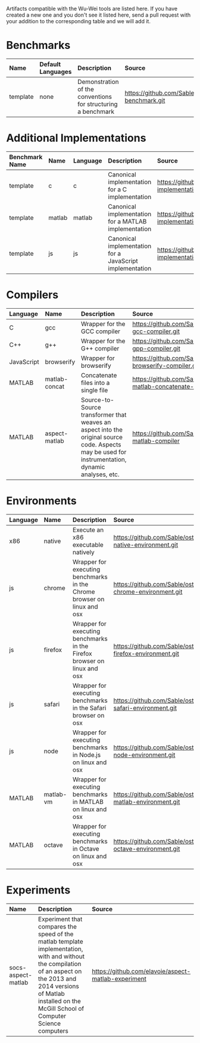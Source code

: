 Artifacts compatible with the Wu-Wei tools are listed here. If you have created a new one and you don't see it listed here, send a pull request with your addition to the corresponding table and we will add it.

# Benchmarks

| Name     | Default Languages | Description                                             | Source                           |
| :------- | :---------------- | :------------------------------------------------------ | :------------------------------- |
| template | none              | Demonstration of the conventions for structuring a benchmark | https://github.com/Sable/template-benchmark.git |


# Additional Implementations

| Benchmark Name | Name        | Language    | Description                 | Source                                    |
| :------------- | :---------- | :---------- | :-------------------------- | :---------------------------------------- |
| template       | c           | c           | Canonical implementation for a C implementation | https://github.com/Sable/c-implementation-template.git |
| template       | matlab      | matlab      | Canonical implementation for a MATLAB implementation | https://github.com/Sable/matab-implementation-template.git |
| template       | js           | js         | Canonical implementation for a JavaScript implementation | https://github.com/Sable/js-implementation-template.git |


# Compilers

| Language   | Name          | Description                                         | Source                               |
| :--------- | :------------ | :---------------------------------------------------| :----------------------------------- |
| C          | gcc           | Wrapper for the GCC compiler           | https://github.com/Sable/ostrich-gcc-compiler.git |
| C++        | g++           | Wrapper for the G++ compiler           | https://github.com/Sable/ostrich-gpp-compiler.git |
| JavaScript | browserify    | Wrapper for browserify           | https://github.com/Sable/ostrich-browserify-compiler.git|
| MATLAB     | matlab-concat | Concatenate files into a single file | https://github.com/Sable/ostrich-matlab-concatenate-compiler.git |
| MATLAB     | aspect-matlab | Source-to-Source transformer that weaves an aspect into the original source code. Aspects may be used for instrumentation, dynamic analyses, etc. | https://github.com/Sable/aspect-matlab-compiler |


# Environments

| Language   | Name          | Description                                         | Source                               |
| :--------- | :------------ | :---------------------------------------------------| :----------------------------------- |
| x86        | native        | Execute an x86 executable natively                  | https://github.com/Sable/ostrich-native-environment.git |
| js         | chrome        | Wrapper for executing benchmarks in the Chrome browser on linux and osx | https://github.com/Sable/ostrich-chrome-environment.git |
| js         | firefox       | Wrapper for executing benchmarks in the Firefox browser on linux and osx | https://github.com/Sable/ostrich-firefox-environment.git |
| js         | safari        | Wrapper for executing benchmarks in the Safari browser on osx | https://github.com/Sable/ostrich-safari-environment.git |
| js         | node          | Wrapper for executing benchmarks in Node.js on linux and osx | https://github.com/Sable/ostrich-node-environment.git |
| MATLAB     | matlab-vm     | Wrapper for executing benchmarks in MATLAB on linux and osx | https://github.com/Sable/ostrich-matlab-environment.git |
| MATLAB     | octave        | Wrapper for executing benchmarks in Octave on linux and osx | https://github.com/Sable/ostrich-octave-environment.git |


# Experiments

| Name               | Description                                             | Source                              |
| :----------------  | :------------------------------------------------------ | :---------------------------------- |
| socs-aspect-matlab | Experiment that compares the speed of the matlab template implementation, with and without the compilation of an aspect on the 2013 and 2014 versions of Matlab installed on the McGill School of Computer Science computers | https://github.com/elavoie/aspect-matlab-experiment |

